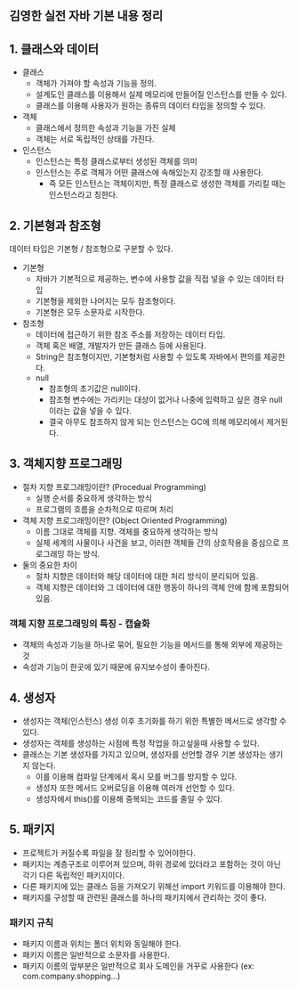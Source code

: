 ## 김영한 실전 자바 기본 내용 정리

## 1. 클래스와 데이터

- 클래스
  - 객체가 가져야 할 속성과 기능을 정의.
  - 설계도인 클래스를 이용해서 실제 메모리에 만들어질 인스턴스를 만들 수 있다.
  - 클래스를 이용해 사용자가 원하는 종류의 데이터 타입을 정의할 수 있다.
- 객체
  - 클래스에서 정의한 속성과 기능을 가진 실체
  - 객체는 서로 독립적인 상태를 가진다.
- 인스턴스
  - 인스턴스는 특정 클래스로부터 생성된 객체를 의미
  - 인스턴스는 주로 객체가 어떤 클래스에 속해있는지 강조할 때 사용한다.
    - 즉 모든 인스턴스는 객체이지만, 특정 클래스로 생성한 객체를 가리킬 때는 인스턴스라고 칭한다.

## 2. 기본형과 참조형

데이터 타입은 기본형 / 참조형으로 구분할 수 있다.

- 기본형
  - 자바가 기본적으로 제공하는, 변수에 사용할 값을 직접 넣을 수 있는 데이터 타입
  - 기본형을 제외한 나머지는 모두 참조형이다.
  - 기본형은 모두 소문자로 시작한다.
- 참조형
  - 데이터에 접근하기 위한 참조 주소를 저장하는 데이터 타입.
  - 객체 혹은 배열, 개발자가 만든 클래스 등에 사용된다.
  - String은 참조형이지만, 기본형처럼 사용할 수 있도록 자바에서 편의를 제공한다.
  - null
    - 참조형의 초기값은 null이다. 
    - 참조형 변수에는 가리키는 대상이 없거나 나중에 입력하고 싶은 경우 null 이라는 값을 넣을 수 있다.
    - 결국 아무도 참조하지 않게 되는 인스턴스는 GC에 의해 메모리에서 제거된다.

## 3. 객체지향 프로그래밍

- 절차 지향 프로그래밍이란? (Procedual Programming)
  - 실행 순서를 중요하게 생각하는 방식
  - 프로그램의 흐름을 순차적으로 따르며 처리
- 객체 지향 프로그래밍이란? (Object Oriented Programming)
  - 이름 그대로 객체를 지향. 객체를 중요하게 생각하는 방식
  - 실제 세계의 사물이나 사건을 보고, 이러한 객체들 간의 상호작용을 중심으로 프로그래밍 하는 방식.
- 둘의 중요한 차이
  - 절차 지향은 데이터와 해당 데이터에 대한 처리 방식이 분리되어 있음.
  - 객체 지향은 데이터와 그 데이터에 대한 행동이 하나의 객체 안에 함께 포함되어 있음.

### 객체 지향 프로그래밍의 특징 - 캡슐화
  - 객체의 속성과 기능을 하나로 묶어, 필요한 기능을 메서드를 통해 외부에 제공하는 것
  - 속성과 기능이 한곳에 있기 때문에 유지보수성이 좋아진다.

## 4. 생성자

- 생성자는 객체(인스턴스) 생성 이후 초기화를 하기 위한 특별한 메서드로 생각할 수 있다.
- 생성자는 객체를 생성하는 시점에 특정 작업을 하고싶을때 사용할 수 있다.
- 클래스는 기본 생성자를 가지고 있으며, 생성자를 선언할 경우 기본 생성자는 생기지 않는다.
  - 이를 이용해 컴파일 단계에서 혹시 모를 버그를 방지할 수 있다.
  - 생성자 또한 메서드 오버로딩을 이용해 여러개 선언할 수 있다.
  - 생성자에서 this()를 이용해 중복되는 코드를 줄일 수 있다.

## 5. 패키지

- 프로젝트가 커질수록 파일을 잘 정리할 수 있어야한다.
- 패키지는 계층구조로 이루어져 있으며, 하위 경로에 있더라고 포함하는 것이 아닌 각기 다른 독립적인 패키지이다.
- 다른 패키지에 있는 클래스 등을 가져오기 위해선 import 키워드를 이용해야 한다.
- 패키지를 구성할 때 관련된 클래스를 하나의 패키지에서 관리하는 것이 좋다.

### 패키지 규칙
- 패키지 이름과 위치는 폴더 위치와 동일해야 한다.
- 패키지 이름은 일반적으로 소문자를 사용한다.
- 패키지 이름의 앞부분은 일반적으로 회사 도메인을 거꾸로 사용한다 (ex: com.company.shopping...)